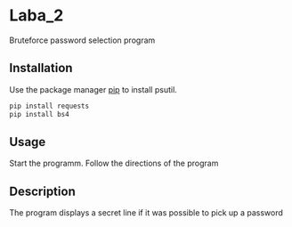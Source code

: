 # Laba_2
Bruteforce password selection program
## Installation

Use the package manager [pip](https://pip.pypa.io/en/stable/) to install psutil.

```bash
pip install requests
pip install bs4
```

## Usage
Start the programm.
Follow the directions of the program


## Description
The program displays a secret line if it was possible to pick up a password
